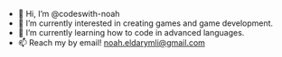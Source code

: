 - 👋 Hi, I’m @codeswith-noah
- 👀 I’m currently interested in creating games and game development.
- 🌱 I’m currently learning how to code in advanced languages.
- 📫 Reach my by email! noah.eldarymli@gmail.com

<!---
codeswith-noah/codeswith-noah is a ✨ special ✨ repository because its `README.md` (this file) appears on your GitHub profile.
You can click the Preview link to take a look at your changes.
--->
